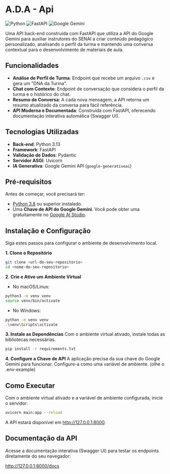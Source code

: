 # A.D.A - Api

![Python](https://img.shields.io/badge/Python-3.8+-blue.svg)
![FastAPI](https://img.shields.io/badge/FastAPI-0.100+-009485.svg)
![Google Gemini](https://img.shields.io/badge/Google-Gemini%20API-4285F4.svg)

Uma API back-end construída com FastAPI que utiliza a API do Google Gemini para auxiliar instrutores do SENAI a criar conteúdo pedagógico personalizado, analisando o perfil da turma e mantendo uma conversa contextual para o desenvolvimento de materiais de aula.

## Funcionalidades

-   **Análise de Perfil de Turma**: Endpoint que recebe um arquivo `.csv` e gera um "DNA da Turma".
-   **Chat com Contexto**: Endpoint de conversação que considera o perfil da turma e o histórico do chat.
-   **Resumo de Conversa**: A cada nova mensagem, a API retorna um resumo atualizado da conversa para fácil referência.
-   **API Moderna e Documentada**: Construída com FastAPI, oferecendo documentação interativa automática (Swagger UI).

## Tecnologias Utilizadas

-   **Back-end**: Python 3.13
-   **Framework**: FastAPI
-   **Validação de Dados**: Pydantic
-   **Servidor ASGI**: Uvicorn
-   **IA Generativa**: Google Gemini API (`google-generativeai`)

## Pré-requisitos

Antes de começar, você precisará ter:
-   [Python 3.8](https://www.python.org/downloads/) ou superior instalado.
-   Uma **Chave de API do Google Gemini**. Você pode obter uma gratuitamente no [Google AI Studio](https://aistudio.google.com/).

## Instalação e Configuração

Siga estes passos para configurar o ambiente de desenvolvimento local.

**1. Clone o Repositório**
```bash
git clone <url-do-seu-repositorio>
cd <nome-do-seu-repositorio>
```

**2. Crie e Ative um Ambiente Virtual**
- No macOS/Linux:

```bash
python3 -m venv venv
source venv/bin/activate
```

- No Windows:

```bash
python -m venv venv
.\venv\Scripts\activate
```

**3. Instale as Dependências**
Com o ambiente virtual ativado, instale todas as bibliotecas necessárias.

```bash
pip install -r requirements.txt
```

**4. Configure a Chave de API**
A aplicação precisa da sua chave do Google Gemini para funcionar. Configure-a como uma variável de ambiente. (olhe o .env-example)

## Como Executar
Com o ambiente virtual ativado e a variável de ambiente configurada, inicie o servidor:

```bash
uvicorn main:app --reload
```

A API estará disponível em http://127.0.0.1:8000.

## Documentação da API

Acesse a documentação interativa (Swagger UI) para testar os endpoints diretamente do seu navegador:

http://127.0.0.1:8000/docs

